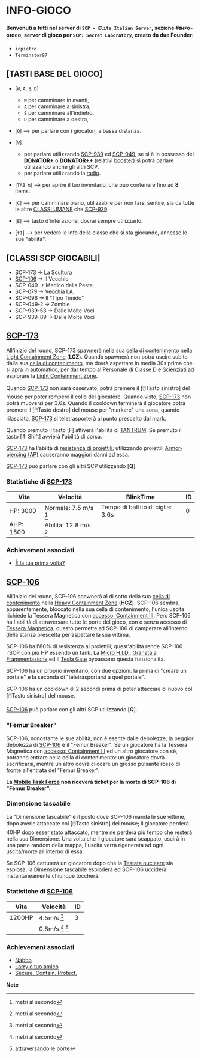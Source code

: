 # INFO-GIOCO
#### Benvenuti a tutti nel server di `SCP - Elite Italian Server`, sezione #ɪɴꜰᴏ-ɢɪᴏᴄᴏ, server di gioco per `SCP: Secret Laboratory`, creato da due Founder:
 - `iopietro`
 - `Terminator97`

## [TASTI BASE DEL GIOCO]
 - [`W`, `A`, `S`, `D`]
   - `W` per camminare in avanti,
   - `A` per camminare a sinistra,
   - `S` per camminare all'indietro,
   - `D` per camminare a destra,
   
 - [`Q`] --> per parlare con i giocatori, a bassa distanza.
 
 - [`V`]
   - per parlare utilizzando [SCP-939]() ed [SCP-049](), se si è in possesso del [**DONATOR+**](Enums/Ranks.cs) o [**DONATOR++**](Enums/Ranks.cs) (relativi [booster](Enums/Ranks.cs)) si potrà parlare utilizzando anche gli altri SCP.
   - per parlare utilizzando la [radio]().
   
 - [`TAB ↹`] --> per aprire il tuo inventario, che può contenere fino ad **8** items.
 
 - [`C`] --> per camminare piano, utilizzabile per non farsi sentire, sia da tutte le altre [CLASSI UMANE]() che [SCP-939]().
 
 - [`E`] --> tasto d'interazione, dovrai sempre utilizzarlo.
 
 - [`f1`] --> per vedere le info della classe che si sta giocando, annesse le sue "abilità".

## [CLASSI SCP GIOCABILI]
 - [SCP-173](#scp-173) -> La Scultura
 - [SCP-106](#scp-106) -> Il Vecchio
 - SCP-049 -> Medico della Peste
 - SCP-079 -> Vecchia I.A.
 - SCP-096 -> Il "Tipo Timido"
 - SCP-049-2 -> Zombie
 - SCP-939-53 -> Dalle Molte Voci
 - SCP-939-89 -> Dalle Molte Voci

## [SCP-173](https://en.scpslgame.com/index.php?title=SCP-173)
All'inizio del round, SCP-173 spawnerà nella sua [cella di contenimento]() nella [Light Containment Zone]() (**LCZ**).
Quando spawnerà non potrà uscire subito dalla sua [cella di contenimento](), ma dovrà aspettare in media 30s prima che si apra in automatico, per dar tempo al [Personale di Classe D]() e [Scienziati]() ad esplorare la [Light Conteinment Zone]().

Quando [SCP-173](#scp-173) non sarà osservato, potrà premere il [:computer_mouse:Tasto sinistro] del mouse per poter rompere il collo del giocatore.
Quando visto, [SCP-173](#scp-173) non potrà muoversi per 3.6s. Quando il cooldown terminerà il giocatore potrà premere il [:computer_mouse:Tasto destro] del mouse per "markare" una zona, quando rilasciato, [SCP-173]() si teletrasporterà al punto prescelto dal mark.

Quando premuto il tasto [F] attiverà l'abilità di [TANTRUM]().
Se premuto il tasto [↑ Shift] avvierà l'abilità di corsa.

[SCP-173](#scp-173) ha l'abiltà di [resistenza di proiettili](Abilities/SCP-173.md#cemento-rinforzato); utilizzando proiettili [Armor-piercing (AP)]() causeranno maggiori danni ad essa.

[SCP-173](#scp-173) può parlare con gli altri SCP utilizzando [**Q**].
### Statistiche di [SCP-173](#scp-173)
| Vita | Velocità | BlinkTime | ID
| ------------- | ------------- | ------------- | ------------- |
| HP: 3000 | Normale: 7.5 m/s [^1] | Tempo di battito di ciglia: 3.6s | 0
| AHP: 1500 | Abilità: 12.8 m/s [^1]

### Achievement associati
 - [È la tua prima volta?](Achievements/SCP-173.md)

## [SCP-106](https://en.scpslgame.com/index.php?title=SCP-106)
All'inizio del round, SCP-106 spawnerà al di sotto della sua [cella di contenimento]() nella [Heavy Containment Zone]() (**HCZ**).
SCP-106 sembra, apparentemente, bloccato nella sua cella di contenimento, l'unica uscita richiede la Tessera Magnetica con [accesso: Containment III](). Però SCP-106 ha l'abilità di attraversare tutte le porte del gioco, con o senza accesso di [Tessera Magnetica](); questo permette ad SCP-106 di camperare all'interno della stanza prescelta per aspettare la sua vittima.

SCP-106 ha l'80% di resistenza ai proiettili; quest'abilità rende SCP-106 l'SCP con più HP essendo un tank. La [Micro H.I.D.](), [Granata a Frammentazione]() ed il [Tesla Gate]() bypassano questa funzionalità.

SCP-106 ha un proprio inventario, con due opzioni: la prima di "creare un portale" e la seconda di "teletrasportarsi a quel portale".

SCP-106 ha un cooldown di 2 secondi prima di poter attaccare di nuovo col [:computer_mouse:Tasto sinistro] del mouse.

[SCP-106]() può parlare con gli altri SCP utilizzando [**Q**].

### "Femur Breaker"
SCP-106, nonostante le sue abilità, non è esente dalle debolezze; la peggior debolezza di [SCP-106](#scp-106) è il "Femur Breaker". Se un giocatore ha la Tessera Magnetica con [accesso: Containment III]() ed un altro giocatore con sè, potranno entrare nella cella di contenimento: un giocatore dovrà sacrificarsi, mentre un altro dovrà cliccare un grosso pulsante rosso di fronte all'entrata del "Femur Breaker".

**La [Mobile Task Force]() non riceverà ticket per la morte di SCP-106 di "Femur Breaker".**

### Dimensione tascabile
La "Dimensione tascabile" è il posto dove SCP-106 manda le sue vittime, dopo averle attaccate col [:computer_mouse:Tasto sinistro] del mouse; il giocatore perderà 40HP dopo esser stato attaccato, mentre ne perderà più tempo che resterà nella sua Dimensione.
Una volta che il giocatore sarà scappato, uscirà in una parte random della mappa, l'uscità verrà rigenerata ad ogni uscita/morte all'interno di essa.

Se SCP-106 cattuterà un giocatore dopo che la [Testata nucleare]() sia esplosa, la Dimensione tascabile esploderà ed SCP-106 ucciderà instantaneamente chiunque toccherà.

### Statistiche di [SCP-106](#scp-106)
| Vita | Velocità | ID
| ------------- | ------------- | ------------- |
| 1200HP | 4.5m/s [^1] | 3
| | 0.8m/s [^1] [^2] |

### Achievement associati
 - [Nabbo]()
 - [Larry è tuo amico]()
 - [Secure. Contain. Protect.]()

**Note**
[^1]: metri al secondo
[^2]: attraversando le porte
